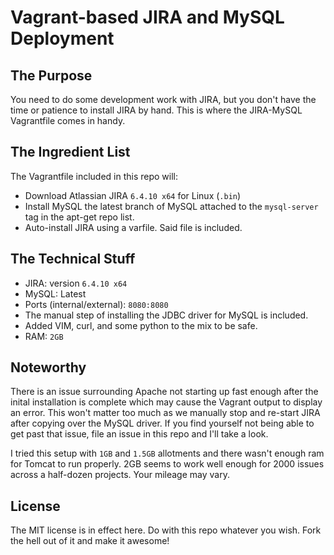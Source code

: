 # Vagrant-based JIRA and MySQL Deployment

## The Purpose

You need to do some development work with JIRA, but you don't have the time or patience to install JIRA by hand. 
This is where the JIRA-MySQL Vagrantfile comes in handy. 

## The Ingredient List

The Vagrantfile included in this repo will:

- Download Atlassian JIRA `6.4.10 x64` for Linux (`.bin`)
- Install MySQL the latest branch of MySQL attached to the `mysql-server` tag in the apt-get repo list.
- Auto-install JIRA using a varfile. Said file is included.

## The Technical Stuff

- JIRA: version `6.4.10 x64`
- MySQL: Latest
- Ports (internal/external): `8080:8080`
- The manual step of installing the JDBC driver for MySQL is included.
- Added VIM, curl, and some python to the mix to be safe.
- RAM: `2GB`

## Noteworthy

There is an issue surrounding Apache not starting up fast enough after the inital installation is complete which may cause the Vagrant output to display an error. This won't matter too much as we manually stop and re-start JIRA after copying over the MySQL driver.
If you find yourself not being able to get past that issue, file an issue in this repo and I'll take a look. 

I tried this setup with `1GB` and `1.5GB` allotments and there wasn't enough ram for Tomcat to run properly. 2GB seems to work well enough for 2000 issues across a half-dozen projects. Your mileage may vary.

## License

The MIT license is in effect here. Do with this repo whatever you wish. Fork the hell out of it and make it awesome!
